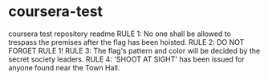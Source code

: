 # coursera-test
coursera test repository
readme
RULE 1: No one shall be allowed to trespass the premises after the flag has been hoisted.
RULE 2: DO NOT FORGET RULE 1!
RULE 3: The flag's pattern and color will be decided by the secret society leaders.
RULE 4: 'SHOOT AT SIGHT' has been issued for anyone found near the Town Hall.
